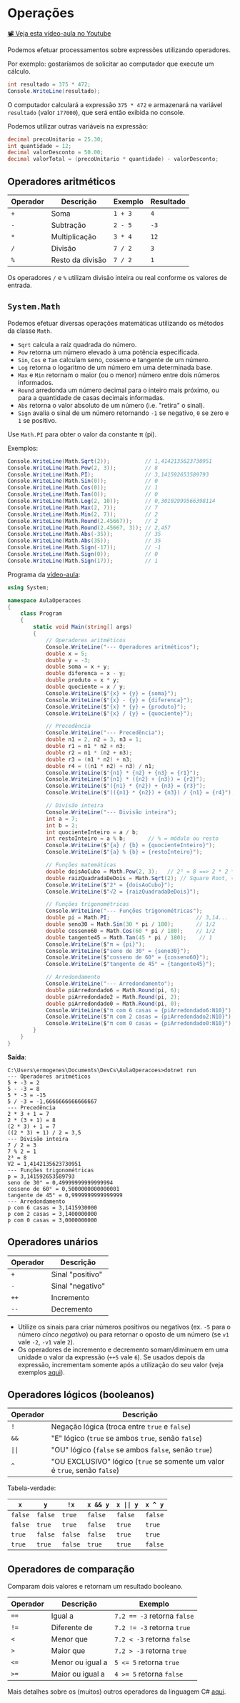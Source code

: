 # Operações

[📽 Veja esta vídeo-aula no Youtube](https://youtu.be/rLvBeB8Qsmc)

Podemos efetuar processamentos sobre expressões utilizando operadores. 

Por exemplo: gostaríamos de solicitar ao computador que execute um cálculo.

```cs
int resultado = 375 * 472;
Console.WriteLine(resultado);
```

O computador calculará a expressão `375 * 472` e armazenará na variável `resultado` (valor `177000`), que será então exibida no console.

Podemos utilizar outras variáveis na expressão:

```cs
decimal precoUnitario = 25.30;
int quantidade = 12;
decimal valorDesconto = 50.00;
decimal valorTotal = (precoUnitario * quantidade) - valorDesconto;
```

## Operadores aritméticos

Operador | Descrição | Exemplo | Resultado
-- | -- | -- | --
`+` | Soma | `1 + 3` | `4`
`-` | Subtração | `2 - 5` | `-3`
`*` | Multiplicação | `3 * 4` | `12`
`/` | Divisão | `7 / 2` | `3`
`%` | Resto da divisão | `7 / 2` | `1`

Os operadores `/` e `%` utilizam divisão inteira ou real conforme os valores de entrada.

## `System.Math`

Podemos efetuar diversas operações matemáticas utilizando os métodos da classe `Math`.

* `Sqrt` calcula a raíz quadrada do número.
* `Pow` retorna um número elevado à uma potência especificada.
* `Sin`, `Cos` e `Tan` calculam seno, cosseno e tangente de um número.
* `Log` retorna o logaritmo de um número em uma determinada base.
* `Max` e `Min` retornam o maior (ou o menor) número entre dois números informados.
* `Round` arredonda um número decimal para o inteiro mais próximo, ou para a quantidade de casas decimais informadas.
* `Abs` retorna o valor absoluto de um número (i.e. "retira" o sinal).
* `Sign` avalia o sinal de um número retornando `-1` se negativo, `0` se zero e `1` se positivo.

Use `Math.PI` para obter o valor da constante π (pi).

Exemplos:

```cs
Console.WriteLine(Math.Sqrt(2));           // 1,4142135623730951
Console.WriteLine(Math.Pow(2, 3));         // 8
Console.WriteLine(Math.PI);                // 3,141592653589793
Console.WriteLine(Math.Sin(0));            // 0
Console.WriteLine(Math.Cos(0));            // 1
Console.WriteLine(Math.Tan(0));            // 0
Console.WriteLine(Math.Log(2, 10));        // 0,30102999566398114
Console.WriteLine(Math.Max(2, 7));         // 7
Console.WriteLine(Math.Min(2, 7));         // 2
Console.WriteLine(Math.Round(2.45667));    // 2
Console.WriteLine(Math.Round(2.45667, 3)); // 2,457
Console.WriteLine(Math.Abs(-35));          // 35
Console.WriteLine(Math.Abs(35));           // 35
Console.WriteLine(Math.Sign(-17));         // -1
Console.WriteLine(Math.Sign(0));           // 0
Console.WriteLine(Math.Sign(17));          // 1
```

Programa da [vídeo-aula](https://youtu.be/2WdAlMvExE8):

```cs
using System;

namespace AulaOperacoes
{
    class Program
    {
        static void Main(string[] args)
        {
            // Operadores aritméticos
            Console.WriteLine("--- Operadores aritméticos");
            double x = 5;
            double y = -3;
            double soma = x + y;
            double diferenca = x - y;
            double produto = x * y;
            double quociente = x / y;
            Console.WriteLine($"{x} + {y} = {soma}");
            Console.WriteLine($"{x} - {y} = {diferenca}");
            Console.WriteLine($"{x} * {y} = {produto}");
            Console.WriteLine($"{x} / {y} = {quociente}");

            // Precedência
            Console.WriteLine("--- Precedência");
            double n1 = 2, n2 = 3, n3 = 1;
            double r1 = n1 * n2 + n3;
            double r2 = n1 * (n2 + n3);
            double r3 = (n1 * n2) + n3;
            double r4 = ((n1 * n2) + n3) / n1;
            Console.WriteLine($"{n1} * {n2} + {n3} = {r1}");
            Console.WriteLine($"{n1} * ({n2} + {n3}) = {r2}");
            Console.WriteLine($"({n1} * {n2}) + {n3} = {r3}");
            Console.WriteLine($"(({n1} * {n2}) + {n3}) / {n1} = {r4}");

            // Divisão inteira
            Console.WriteLine("--- Divisão inteira");
            int a = 7;
            int b = 2;
            int quocienteInteiro = a / b;
            int restoInteiro = a % b;       // % = módulo ou resto
            Console.WriteLine($"{a} / {b} = {quocienteInteiro}");
            Console.WriteLine($"{a} % {b} = {restoInteiro}");

            // Funções matemáticas
            double doisAoCubo = Math.Pow(2, 3);   // 2³ = 8 ==> 2 * 2 * 2
            double raizQuadradaDeDois = Math.Sqrt(2); // Square Root, √2 = 1.41...
            Console.WriteLine($"2³ = {doisAoCubo}");
            Console.WriteLine($"√2 = {raizQuadradaDeDois}");

            // Funções trigonométricas
            Console.WriteLine("--- Funções trigonométricas");
            double pi = Math.PI;                           // 3,14...
            double seno30 = Math.Sin(30 * pi / 180);       // 1/2
            double cosseno60 = Math.Cos(60 * pi / 180);    // 1/2
            double tangente45 = Math.Tan(45 * pi / 180);    // 1
            Console.WriteLine($"π = {pi}");
            Console.WriteLine($"seno de 30° = {seno30}");
            Console.WriteLine($"cosseno de 60° = {cosseno60}");
            Console.WriteLine($"tangente de 45° = {tangente45}");

            // Arredondamento
            Console.WriteLine("--- Arredondamento");
            double piArredondado6 = Math.Round(pi, 6);
            double piArredondado2 = Math.Round(pi, 2);
            double piArredondado0 = Math.Round(pi, 0);
            Console.WriteLine($"π com 6 casas = {piArredondado6:N10}");
            Console.WriteLine($"π com 2 casas = {piArredondado2:N10}");
            Console.WriteLine($"π com 0 casas = {piArredondado0:N10}");
        }
    }
}
```

**Saída**:

```
C:\Users\ermogenes\Documents\DevCs\AulaOperacoes>dotnet run
--- Operadores aritméticos
5 + -3 = 2
5 - -3 = 8
5 * -3 = -15
5 / -3 = -1,6666666666666667
--- Precedência
2 * 3 + 1 = 7
2 * (3 + 1) = 8
(2 * 3) + 1 = 7
((2 * 3) + 1) / 2 = 3,5
--- Divisão inteira
7 / 2 = 3
7 % 2 = 1
2³ = 8
V2 = 1,4142135623730951
--- Funções trigonométricas
p = 3,141592653589793
seno de 30° = 0,49999999999999994
cosseno de 60° = 0,5000000000000001
tangente de 45° = 0,9999999999999999
--- Arredondamento
p com 6 casas = 3,1415930000
p com 2 casas = 3,1400000000
p com 0 casas = 3,0000000000
```

## Operadores unários

Operador | Descrição
-- | --
`+` | Sinal "positivo"
`-` | Sinal "negativo"
`++` | Incremento
`--` | Decremento

* Utilize os sinais para criar números positivos ou negativos (ex. `-5` para o número _cinco negativo_) ou para retornar o oposto de um número (se `v1` vale `-2`, `-v1` vale `2`).
* Os operadores de incremento e decremento somam/diminuem em uma unidade o valor da expressão (`++5` vale `6`). Se usados depois da expressão, incrementam somente após a utilização do seu valor (veja exemplos [aqui](https://docs.microsoft.com/pt-br/dotnet/csharp/language-reference/operators/arithmetic-operators#increment-operator-)).

## Operadores lógicos (booleanos)

Operador | Descrição
-- | -- 
`!` | Negação lógica (troca entre `true` e `false`)
`&&` | "E" lógico (`true` se ambos `true`, senão `false`)
`\|\|` | "OU" lógico (`false` se ambos `false`, senão `true`)
`^` | "OU EXCLUSIVO" lógico (`true` se somente um valor é `true`, senão `false`)

Tabela-verdade:

`x` | `y` | `!x` | `x && y` | `x \|\| y` | `x ^ y`
-- | -- | -- | -- | -- | --
`false` | `false` | `true` | `false` | `false` | `false`
`false` | `true` | `true` | `false` | `true` | `true`
`true` | `false` | `false` | `false` | `true` | `true`
`true` | `true` | `false` | `true` | `true` | `false`

## Operadores de comparação

Comparam dois valores e retornam um resultado booleano.

Operador | Descrição | Exemplo
-- | -- | -- 
`==` | Igual a | `7.2 == -3` retorna `false`
`!=` | Diferente de | `7.2 != -3` retorna `true`
`<` | Menor que | `7.2 < -3` retorna `false`
`>` | Maior que | `7.2 > -3` retorna `true`
`<=` | Menor ou igual a | `5 <= 5` retorna `true`
`>=` | Maior ou igual a | `4 >= 5` retorna `false`

Mais detalhes sobre os (muitos) outros operadores da linguagem C# [aqui](https://docs.microsoft.com/pt-br/dotnet/csharp/language-reference/operators/).
